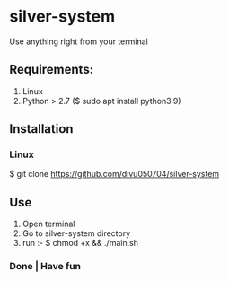 # silver-system
Use anything right from your terminal
## Requirements:
1. Linux
2. Python > 2.7 ($ sudo apt install python3.9)
## Installation
### Linux
$ git clone https://github.com/divu050704/silver-system
## Use 
1. Open terminal
2. Go to silver-system directory
3. run :- $ chmod +x && ./main.sh
### Done | Have fun 
